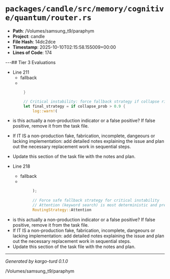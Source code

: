 # `packages/candle/src/memory/cognitive/quantum/router.rs`

- **Path**: /Volumes/samsung_t9/paraphym
- **Project**: candle
- **File Hash**: 14dc2dce  
- **Timestamp**: 2025-10-10T02:15:58.155009+00:00  
- **Lines of Code**: 174

---## Tier 3 Evaluations


- Line 211
  - fallback
  - 

```rust
        }

        // Critical instability: force fallback strategy if collapse risk is extreme
        let final_strategy = if collapse_prob > 0.9 {
            log::warn!(
```

- is this actually a non-production indicator or a false positive? If false positive, remove it from the task file.
- If IT IS a non-production fake, fabrication, incomplete, dangeours or lacking implementation: add detailed notes explaining the issue and plan out the necessary replacement work in sequential steps. 
- Update this section of the task file with the notes and plan.


- Line 218
  - fallback
  - 

```rust
            );
            
            // Force safe fallback strategy for critical instability
            // Attention (keyword search) is most deterministic and predictable
            RoutingStrategy::Attention
```

- is this actually a non-production indicator or a false positive? If false positive, remove it from the task file.
- If IT IS a non-production fake, fabrication, incomplete, dangeours or lacking implementation: add detailed notes explaining the issue and plan out the necessary replacement work in sequential steps. 
- Update this section of the task file with the notes and plan.

---

*Generated by kargo-turd 0.1.0*

/Volumes/samsung_t9/paraphym